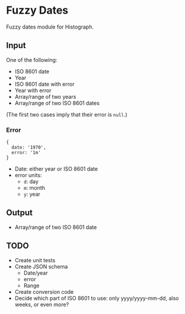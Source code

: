 # Fuzzy Dates

Fuzzy dates module for Histograph.

## Input

One of the following:

- ISO 8601 date
- Year
- ISO 8601 date with error
- Year with error
- Array/range of two years
- Array/range of two ISO 8601 dates

(The first two cases imply that their error is `null`.)

### Error

    {
      date: '1970',
      error: '1m'
    }

- Date: either year or ISO 8601 date
- error units:
  - `d`: day
  - `m`: month
  - `y`: year

## Output

- Array/range of two ISO 8601 date

## TODO

- Create unit tests
- Create JSON schema
  - Date/year
  - error
  - Range
- Create conversion code
- Decide which part of ISO 8601 to use: only yyyy/yyyy-mm-dd, also weeks, or even more?